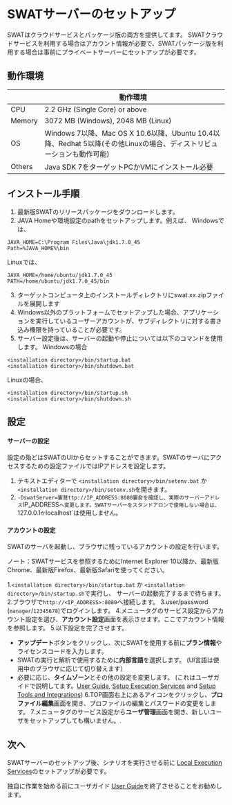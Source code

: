 SWATサーバーのセットアップ
===

SWATはクラウドサービスとパッケージ版の両方を提供してます。 SWATクラウドサービスを利用する場合はアカウント情報が必要で、SWATパッケージ版を利用する場合は事前にプライベートサーバーにセットアップが必要です。

動作環境
---

|         | 動作環境
| ------- | -----------
| CPU     | 2.2 GHz (Single Core) or above
| Memory  | 3072 MB (Windows), 2048 MB (Linux)
| OS      | Windows 7以降、Mac OS X 10.6以降、Ubuntu 10.4以降、Redhat 5以降(その他Linuxの場合、ディストリビューションも動作可能)
| Others  | Java SDK 7をターゲットPCかVMにインストール必要 


インストール手順
---

1. 最新版SWATのリリースパッケージをダウンロードします。
2. JAVA Homeや環境設定のpathをセットアップします。例えば、
Windowsでは、
```
JAVA_HOME=C:\Program Files\Java\jdk1.7.0_45
Path=%JAVA_HOME%\bin
```
Linuxでは、
```
JAVA_HOME=/home/ubuntu/jdk1.7.0_45
PATH=/home/ubuntu/jdk1.7.0_45/bin
```
3. ターゲットコンピュータ上のインストールディレクトリにswat.xx.zipファイルを展開します
4. Windows以外のプラットフォームでセットアップした場合、アプリケーションを実行しているユーザーアカウントが、サブディレクトリに対する書き込み権限を持っていることが必要です。
5. サーバー設定後は、サーバーの起動や停止については以下のコマンドを使用します。
Windowsの場合
```
<installation directory>/bin/startup.bat
<installation directory>/bin/shutdown.bat
```
Linuxの場合、
```
<installation directory>/bin/startup.sh
<installation directory>/bin/shutdown.sh
```

設定
---

#### サーバーの設定

設定の殆どはSWATのUIからセットすることができます。SWATのサーバにアクセスするための設定ファイルではIPアドレスを設定します。

1. テキストエディターで `<installation directory>/bin/setenv.bat` か `<installation directory>/bin/setenv.sh`を開きます。
2. `-DswatServer=窶鷲ttp://IP_ADDRESS:8080窶兪を確認し、実際のサーバーアドレス`IP_ADDRESS`へ変更します。SWATサーバーをスタンドアロンで使用しない場合は、`127.0.0.1` か `localhost`は使用しません。

#### アカウントの設定

SWATのサーバを起動し、ブラウザに残っているアカウントの設定を行います。

ノート：SWATサービスを参照するためにInternet Explorer 10以降か、最新版Chrome、最新版Firefox、最新版Safariを使ってください。

1.`<installation directory>/bin/startup.bat` か `<installation directory>/bin/startup.sh`で実行し、 サーバーの起動完了するまで待ちます。
2.ブラウザで`http://<IP_ADDRESS>:8080`へ接続します。
3.user/password (`manager`/`12345678`)でログインします。
4.メニュータグのサービス設定からアカウント設定を選び、**アカウント設定**画面を表示させます。ここでアカウント情報を参照します。
5.以下設定を完了させます。
 * **アップデート**ボタンをクリックし、次にSWATを使用する前に**プラン情報**やライセンスコードを入力します。
 * SWATの実行と解析で使用するために**内部言語**を選択します。 (UI言語は使用中のブラウザに応じて切り替えます）
 * 必要に応じ、**タイムゾーン**とその他の設定を変更します。 (これはユーザガイドで説明してます。[User Guide](guide_start.md), [Setup Execution Services](setup_execservices.md) and [Setup Tools and Integrations](setup_tools.md))
6.TOP画面右上にあるアイコンをクリックし、**プロファイル編集**画面を開き、プロファイルの編集とパスワードの変更をします。 
7.メニュータグのサービス設定から**ユーザ管理**画面を開き、新しいユーザをセットアップしても構いません。.

次へ
----

SWATサーバーのセットアップ後、シナリオを実行させる前に [Local Execution Services](setup_execservices.md#Setup_Local_Execution_Server)のセットアップが必要です。

独自に作業を始める前にユーザガイド [User Guide](guide_start.md)を終了させることをお勧めします。

